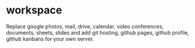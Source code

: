 # workspace
Replace google photos, mail, drive, calendar, video conferences, documents, sheets, slides and add git hosting, github pages, github profile, github kanbans for your own server.
